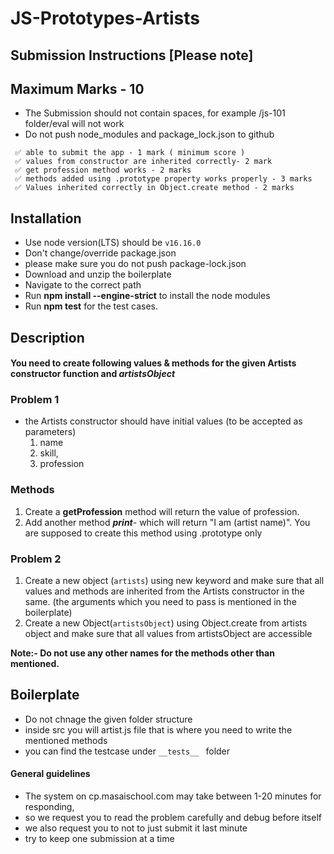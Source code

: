 # JS-Prototypes-Artists

## Submission Instructions [Please note]

## Maximum Marks - 10

- The Submission should not contain spaces, for example /js-101 folder/eval will not work
- Do not push node_modules and package_lock.json to github

```
 ✅ able to submit the app - 1 mark ( minimum score )
 ✅ values from constructor are inherited correctly- 2 mark
 ✅ get profession method works - 2 marks
 ✅ methods added using .prototype property works properly - 3 marks
 ✅ Values inherited correctly in Object.create method - 2 marks
```

## Installation

- Use node version(LTS) should be `v16.16.0`
- Don't change/override package.json
- please make sure you do not push package-lock.json
- Download and unzip the boilerplate
- Navigate to the correct path
- Run **npm install --engine-strict** to install the node modules
- Run **npm test** for the test cases.

## Description

#### You need to create following values & methods for the given **Artists** constructor function and ***artistsObject***

  ### Problem 1

   - the Artists constructor should have initial values (to be accepted as parameters)
      1. name
      2. skill,
      3. profession

 
  ### Methods

  1. Create a **getProfession** method will return the value of profession.
  2. Add another method ***print***- which will return "I am (artist name)". You are supposed to create this method using .prototype only

  ### Problem 2
  
  1. Create a new object (`artists`) using new keyword and make sure that all values and methods are inherited from the Artists constructor in the same. (the arguments which you need to pass is mentioned in the boilerplate)
  2. Create a new Object(`artistsObject`) using Object.create from artists object and make sure that all values from artistsObject are accessible 


  **Note:- Do not use any other names for the methods other than mentioned.**
  
  #### 

## Boilerplate

- Do not chnage the given folder structure
- inside src you will artist.js file that is where you need to write the mentioned methods
- you can find the testcase under ```__tests__ ``` folder

#### General guidelines

- The system on cp.masaischool.com may take between 1-20 minutes for responding,
- so we request you to read the problem carefully and debug before itself
- we also request you to not to just submit it last minute
- try to keep one submission at a time

